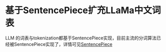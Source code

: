 # 基于SentencePiece扩充LLaMa中文词表

LLM 的词表与tokenization都基于SentencePiece实现，目前主流的分词算法已经被SentencePiece实现了，详情可见[SentencePiece](https://github.com/google/sentencepiece)


